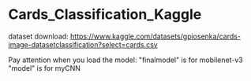 # Cards_Classification_Kaggle
dataset download: https://www.kaggle.com/datasets/gpiosenka/cards-image-datasetclassification?select=cards.csv

Pay attention when you load the model:
"finalmodel" is for mobilenet-v3 
"model" is for myCNN
